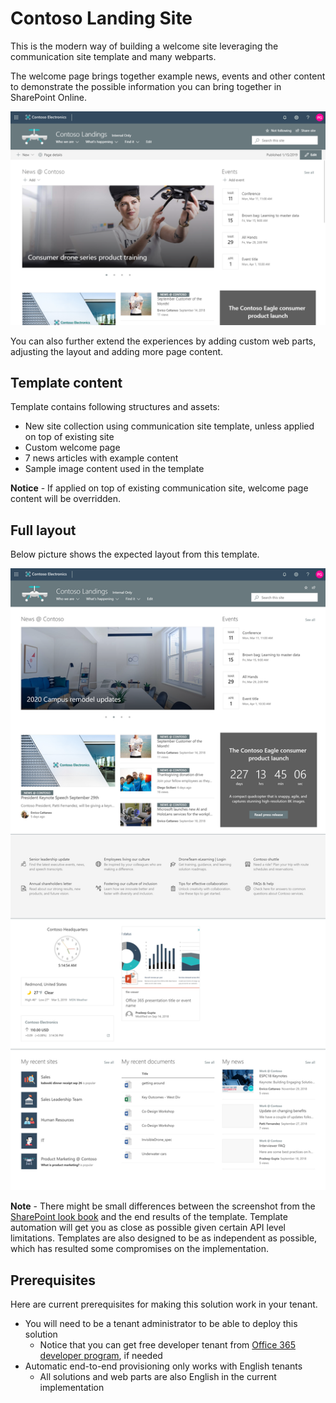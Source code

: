 # Contoso Landing Site

This is the modern way of building a welcome site leveraging the communication site template and many webparts.

The welcome page brings together example news, events and other content to demonstrate the possible information you can bring together  in SharePoint Online.

![Brand at Contoso top pic](./top-contoso-landing.png)

You can also further extend the experiences by adding custom web parts, adjusting the layout and adding more page content.

## Template content

Template contains following structures and assets:

- New site collection using communication site template, unless applied on top of existing site
- Custom welcome page
- 7 news articles with example content
- Sample image content used in the template

**Notice** - If applied on top of existing communication site, welcome page content will be overridden.

## Full layout

Below picture shows the expected layout from this template.

![Full layout](./full-layout-contoso-landing.png)

**Note** - There might be small differences between the screenshot from the [SharePoint look book](https://spdesign.azurewebsites.net) and the end results of the template. Template automation will get you as close as possible given certain API level limitations. Templates are also designed to be as independent as possible, which has resulted some compromises on the implementation.

## Prerequisites

Here are current prerequisites for making this solution work in your tenant.

- You will need to be a tenant administrator to be able to deploy this solution
    - Notice that you can get free developer tenant from [Office 365 developer program](https://developer.microsoft.com/en-us/office/dev-program), if needed
- Automatic end-to-end provisioning only works with English tenants
    - All solutions and web parts are also English in the current implementation